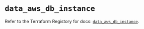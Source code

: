 # `data_aws_db_instance`

Refer to the Terraform Registory for docs: [`data_aws_db_instance`](https://www.terraform.io/docs/providers/aws/d/db_instance).

